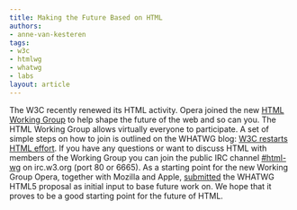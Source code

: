 ```yaml
---
title: Making the Future Based on HTML
authors:
- anne-van-kesteren
tags:
- w3c
- htmlwg
- whatwg
- labs
layout: article
---
```


The W3C recently renewed its HTML activity. Opera joined the new [HTML Working Group][1] to help shape the future of the web and so can you. The HTML Working Group allows virtually everyone to participate. A set of simple steps on how to join is outlined on the WHATWG blog: [W3C restarts HTML effort][2]. If you have any questions or want to discuss HTML with members of the Working Group you can join the public IRC channel [#html-wg][3] on irc.w3.org (port 80 or 6665). As a starting point for the new Working Group Opera, together with Mozilla and Apple, [submitted][4] the WHATWG HTML5 proposal as initial input to base future work on. We hope that it proves to be a good starting point for the future of HTML.

[1]: http://www.w3.org/html/wg/
[2]: http://blog.whatwg.org/w3c-restarts-html-effort
[3]: irc://irc.w3.org:6665/html-wg
[4]: http://www.w3.org/mid/29BA08F9-96C7-44BC-BE23-9E163E5D8DEA@apple.com